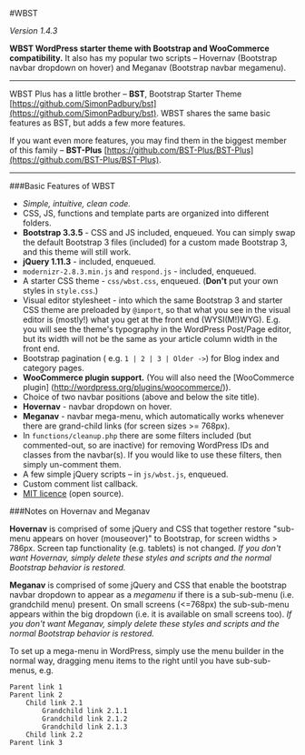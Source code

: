 #WBST

*Version 1.4.3*

**WBST WordPress starter theme with Bootstrap and WooCommerce compatibility.** It also has my popular two scripts – Hovernav (Bootstrap navbar dropdown on hover) and Meganav (Bootstrap navbar megamenu).

-----

WBST Plus has a little brother – **BST**, Bootstrap Starter Theme [https://github.com/SimonPadbury/bst](https://github.com/SimonPadbury/bst). WBST shares the same basic features as BST, but adds a few more features. 

If you want even more features, you may find them in the biggest member of this family – **BST-Plus** [https://github.com/BST-Plus/BST-Plus](https://github.com/BST-Plus/BST-Plus).

-----

###Basic Features of WBST

* *Simple, intuitive, clean code.*
* CSS, JS, functions and template parts are organized into different folders.
* **Bootstrap 3.3.5** - CSS and JS included, enqueued. You can simply swap the default Bootstrap 3 files (included) for a custom made Bootstrap 3, and this theme will still work.
* **jQuery 1.11.3** - included, enqueued.
* `modernizr-2.8.3.min.js` and `respond.js` - included, enqueued.
* A starter CSS theme - `css/wbst.css`, enqueued. (**Don't** put your own styles in `style.css`.)
* Visual editor stylesheet - into which the same Bootstrap 3 and starter CSS theme are preloaded by `@import`, so that what you see in the visual editor is (mostly!) what you get at the front end (WYSI(M!)WYG). E.g. you will see the theme's typography in the WordPress Post/Page editor, but its width will not be the same as your article column width in the front end.
* Bootstrap pagination ( e.g. `1 | 2 | 3 | Older ->`) for Blog index and category pages.
* **WooCommerce plugin support.** (You will also need the [WooCommerce plugin] (http://wordpress.org/plugins/woocommerce/)).
* Choice of two navbar positions (above and below the site title).
* **Hovernav** - navbar dropdown on hover.
* **Meganav** - navbar mega-menu, which automatically works whenever there are grand-child links (for screen sizes >= 768px).
* In `functions/cleanup.php` there are some filters included (but commented-out, so are inactive) for removing WordPress IDs and classes from the navbar(s). If you would like to use these filters, then simply un-comment them.
* A few simple jQuery scripts – in `js/wbst.js`, enqueued.
* Custom comment list callback.
* [MIT licence](http://opensource.org/licenses/MIT) (open source).

###Notes on Hovernav and Meganav

**Hovernav** is comprised of some jQuery and CSS that together restore "sub-menu appears on hover (mouseover)" to Bootstrap, for screen widths > 786px. Screen tap functionality (e.g. tablets) is not changed. _If you don't want Hovernav, simply delete these styles and scripts and the normal Bootstrap behavior is restored._

**Meganav** is comprised of some jQuery and CSS that enable the bootstrap navbar dropdown to appear as a _megamenu_ if there is a sub-sub-menu (i.e. grandchild menu) present. On small screens (<=768px) the sub-sub-menu appears within the big dropdown (i.e. it is available on small screens too). _If you don't want Meganav, simply delete these styles and scripts and the normal Bootstrap behavior is restored._

To set up a mega-menu in WordPress, simply use the menu builder in the normal way, dragging menu items to the right until you have sub-sub-menus, e.g.

```
Parent link 1
Parent link 2
	Child link 2.1
		Grandchild link 2.1.1
		Grandchild link 2.1.2
		Grandchild link 2.1.3
	Child link 2.2
Parent link 3
```